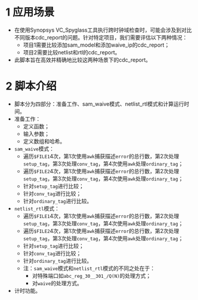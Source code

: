 # 1 应用场景
- 在使用Synopsys VC_Spyglass工具执行跨时钟域检查时，可能会涉及到对比不同版本cdc_report的问题。针对特定项目，我们需要评估以下两种情况：
  - 项目1需要比较添加sam_model和添加waive_ip的cdc_report；
  - 项目2需要比较netlist和rtl的cdc_report。
- 此脚本旨在高效并精确地比较这两种场景下的cdc_report。

# 2 脚本介绍
- 脚本分为四部分：准备工作、sam_waive模式、netlist_rtl模式和计算运行时间。
- 准备工作：
	- 定义函数；
	- 输入参数；
	- 定义数组和哈希。
- `sam_waive`模式：
	- 遍历`$FILE1`4次，第1次使用`awk`捕获描述`error`的总行数，第2次处理`setup_tag`，第3次处理`conv_tag`，第4次使用`awk`处理`ordinary_tag`；
	- 遍历`$FILE2`4次，第1次使用`awk`捕获描述`error`的总行数，第2次处理`setup_tag`，第3次处理`conv_tag`，第4次使用`awk`处理`ordinary_tag`；
	- 针对`setup_tag`进行比较；
	- 针对`conv_tag`进行比较；
	- 针对`ordinary_tag`进行比较。
- `netlist_rtl`模式：
	- 遍历`$FILE1`4次，第1次使用`awk`捕获描述`error`的总行数，第2次处理`setup_tag`，第3次处理`conv_tag`，第4次使用`awk`处理`ordinary_tag`；
	- 遍历`$FILE2`4次，第1次使用`awk`捕获描述`error`的总行数，第2次处理`setup_tag`，第3次处理`conv_tag`，第4次使用`awk`处理`ordinary_tag`；
	- 针对`setup_tag`进行比较；
	- 针对`conv_tag`进行比较；
	- 针对`ordinary_tag`进行比较。
	- 注：`sam_waive`模式和`netlist_rtl`模式的不同之处在于：
		- 对特殊端口如`abc_reg_30__301_/Q(N)`的处理方式；
		- 对`waive`的处理方式。
- 计时功能。
